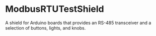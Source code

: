 # ModbusRTUTestShield
A shield for Arduino boards that provides an RS-485 transceiver and a selection of buttons, lights, and knobs.

